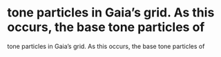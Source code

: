 # tone particles in Gaia’s grid. As this occurs, the base tone particles of

tone particles in Gaia’s grid. As this occurs, the base tone particles of